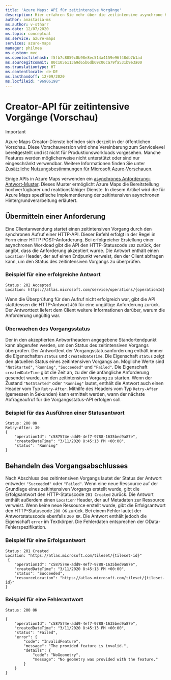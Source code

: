 ```yaml
---
title: 'Azure Maps: API für zeitintensive Vorgänge'
description: Hier erfahren Sie mehr über die zeitintensive asynchrone Hintergrundverarbeitung in Azure Maps.
author: anastasia-ms
ms.author: v-stharr
ms.date: 12/07/2020
ms.topic: conceptual
ms.service: azure-maps
services: azure-maps
manager: philmea
ms.custom: mvc
ms.openlocfilehash: f5fb7c8059c8b98e8ec514a4159e96f48db7b1ad
ms.sourcegitcommit: 80c1056113a9d65b6db69c06ca79fa531b9e3a00
ms.translationtype: HT
ms.contentlocale: de-DE
ms.lasthandoff: 12/09/2020
ms.locfileid: "96906198"
---
```

# <a name="creator-preview-long-running-operation-api"></a>Creator-API für zeitintensive Vorgänge (Vorschau)

> [!IMPORTANT]
> Azure Maps Creator-Dienste befinden sich derzeit in der öffentlichen Vorschau.
> Diese Vorschauversion wird ohne Vereinbarung zum Servicelevel bereitgestellt und ist nicht für Produktionsworkloads vorgesehen. Manche Features werden möglicherweise nicht unterstützt oder sind nur eingeschränkt verwendbar. Weitere Informationen finden Sie unter [Zusätzliche Nutzungsbestimmungen für Microsoft Azure-Vorschauen](https://azure.microsoft.com/support/legal/preview-supplemental-terms/).

Einige APIs in Azure Maps verwenden ein [asynchrones Anforderung-Antwort-Muster](/azure/architecture/patterns/async-request-reply). Dieses Muster ermöglicht Azure Maps die Bereitstellung hochverfügbarer und reaktionsfähiger Dienste. In diesem Artikel wird die für Azure Maps spezifische Implementierung der zeitintensiven asynchronen Hintergrundverarbeitung erläutert.

## <a name="submitting-a-request"></a>Übermitteln einer Anforderung

Eine Clientanwendung startet einen zeitintensiven Vorgang durch den synchronen Aufruf einer HTTP-API. Dieser Befehl erfolgt in der Regel in Form einer HTTP POST-Anforderung. Bei erfolgreicher Erstellung einer asynchronen Workload gibt die API den HTTP-Statuscode `202` zurück, der angibt, dass die Anforderung akzeptiert wurde. Die Antwort enthält einen `Location`-Header, der auf einen Endpunkt verweist, den der Client abfragen kann, um den Status des zeitintensiven Vorgangs zu überprüfen.

### <a name="example-of-a-success-response"></a>Beispiel für eine erfolgreiche Antwort

```HTTP
Status: 202 Accepted
Location: https://atlas.microsoft.com/service/operations/{operationId}

```

Wenn die Überprüfung für den Aufruf nicht erfolgreich war, gibt die API stattdessen die HTTP-Antwort `400` für eine ungültige Anforderung zurück. Der Antworttext liefert dem Client weitere Informationen darüber, warum die Anforderung ungültig war.

### <a name="monitoring-the-operation-status"></a>Überwachen des Vorgangsstatus

Der in den akzeptierten Antwortheadern angegebene Standortendpunkt kann abgerufen werden, um den Status des zeitintensiven Vorgangs überprüfen. Der Antworttext der Vorgangsstatusanforderung enthält immer die Eigenschaften `status` und `createdDateTime`. Die Eigenschaft `status` zeigt den aktuellen Status eines zeitintensiven Vorgangs an. Mögliche Werte sind `"NotStarted"`, `"Running"`, `"Succeeded"` und `"Failed"`. Die Eigenschaft `createdDateTime` gibt die Zeit an, zu der die anfängliche Anforderung gesendet wurde, um den zeitintensiven Vorgang zu starten. Wenn der Zustand `"NotStarted"` oder `"Running"` lautet, enthält die Antwort auch einen Header vom Typ `Retry-After`. Mithilfe des Headers vom Typ `Retry-After` (gemessen in Sekunden) kann ermittelt werden, wann der nächste Abfrageaufruf für die Vorgangsstatus-API erfolgen soll.

### <a name="example-of-running-a-status-response"></a>Beispiel für das Ausführen einer Statusantwort

```HTTP
Status: 200 OK
Retry-After: 30
{
    "operationId": "c587574e-add9-4ef7-9788-1635bed9a87e",
    "createdDateTime": "3/11/2020 8:45:13 PM +00:00",
    "status": "Running"
}
```

## <a name="handling-operation-completion"></a>Behandeln des Vorgangsabschlusses

Nach Abschluss des zeitintensiven Vorgangs lautet der Status der Antwort entweder `"Succeeded"` oder `"Failed"`. Wenn eine neue Ressource auf der Grundlage eines zeitintensiven Vorgangs erstellt wurde, gibt die Erfolgsantwort den HTTP-Statuscode `201 Created` zurück. Die Antwort enthält außerdem einen `Location`-Header, der auf Metadaten zur Ressource verweist. Wenn keine neue Ressource erstellt wurde, gibt die Erfolgsantwort den HTTP-Statuscode `200 OK` zurück. Bei einem Fehler lautet der Antwortstatuscode ebenfalls `200 OK`. Die Antwort enthält jedoch die Eigenschaft `error` im Textkörper. Die Fehlerdaten entsprechen der OData-Fehlerspezifikation.

### <a name="example-of-success-response"></a>Beispiel für eine Erfolgsantwort

```HTTP
Status: 201 Created
Location: "https://atlas.microsoft.com/tileset/{tileset-id}"
 {
    "operationId": "c587574e-add9-4ef7-9788-1635bed9a87e",
    "createdDateTime": "3/11/2020 8:45:13 PM +00:00",
    "status": "Succeeded",
    "resourceLocation": "https://atlas.microsoft.com/tileset/{tileset-id}"
}
```

### <a name="example-of-failure-response"></a>Beispiel für eine Fehlerantwort

```HTTP
Status: 200 OK

{
    "operationId": "c587574e-add9-4ef7-9788-1635bed9a87e",
    "createdDateTime": "3/11/2020 8:45:13 PM +00:00",
    "status": "Failed",
    "error": {
        "code": "InvalidFeature",
        "message": "The provided feature is invalid.",
        "details": {
            "code": "NoGeometry",
            "message": "No geometry was provided with the feature."
        }
    }
}
```